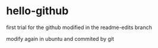 # hello-github
first trial for the github
modified in the readme-edits branch

modify again in ubuntu and commited by git

